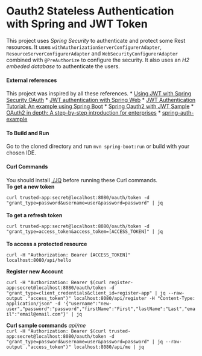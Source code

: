 <h1>
Oauth2 Stateless Authentication with Spring and JWT Token
</h1>
<p>
This project uses <em>Spring Security</em> to authenticate and protect some Rest resources.
 It uses <code>withAuthorizationServerConfigurerAdapter</code>, <code>ResourceServerConfigurerAdapter</code>
  and <code>WebSecurityConfigurerAdapter</code> combined with <code>@PreAuthorize</code> to configure the security.
  It also uses an <em>H2 embeded database</em> to authenticate the users.
</p>

<h4>External references</h4>
This project was inspired by all these references.
* <a href="http://www.baeldung.com/spring-security-oauth-jwt">Using JWT with Spring Security OAuth</a>
* <a href="https://sdqali.in/blog/2016/07/13/jwt-authentication-with-spring-web---part-5/">JWT authentication with Spring Web</a>
* <a href="http://www.svlada.com/jwt-token-authentication-with-spring-boot/#jwt-authentication">JWT Authentication Tutorial: An example using Spring Boot</a>
* <a href="http://sgdev-blog.blogspot.com.br/2016/04/spring-oauth2-with-jwt-sample.html">Spring Oauth2 with JWT Sample</a>
* <a href="http://www.swisspush.org/security/2016/10/17/oauth2-in-depth-introduction-for-enterprises">OAuth2 in depth: A step-by-step introduction for enterprises</a>
* <a href="https://github.com/gdong42/spring-auth-example">spring-auth-example</a>

<h4>To Build and Run</h4>
Go to the cloned directory and run <code>mvn spring-boot:run</code> or build with your chosen IDE.

<h4>Curl Commands</h4>
You should install <a href="https://stedolan.github.io/jq/">./JQ</a> before running these Curl commands.
<div>
<strong>To get a new token</strong> <br/>
<code>
curl trusted-app:secret@localhost:8080/oauth/token -d "grant_type=password&username=user&password=password" | jq
</code>

<br/>
<strong>To get a refresh token</strong><br/>
<code>
curl trusted-app:secret@localhost:8080/oauth/token -d "grant_type=access_token&access_tokem=[ACCESS_TOKEN]" | jq
</code>


<br/>
<strong>To access a protected resource</strong><br/>
<code>
curl -H "Authorization: Bearer [ACCESS_TOKEN]" localhost:8080/api/hello
</code>
</div>

<p>
<strong>Register new Account</strong><br/>
<code>
curl -H "Authorization: Bearer $(curl register-app:secret@localhost:8080/oauth/token -d "grant_type=client_credentials&client_id=register-app" | jq --raw-output ."access_token")" localhost:8080/api/register -H "Content-Type: application/json" -d '{"username":"new-user","password":"password","firstName":"First","lastName":"Last","email":"email@email.com"}' | jq
</code>
</p>

<div>
<p>
<strong>Curl sample commands</strong>
<em>api/me</em>
<code>
curl -H "Authorization: Bearer $(curl trusted-app:secret@localhost:8080/oauth/token -d "grant_type=password&username=user&password=password" | jq --raw-output ."access_token")" localhost:8080/api/me | jq
</code>
</p>
</div>